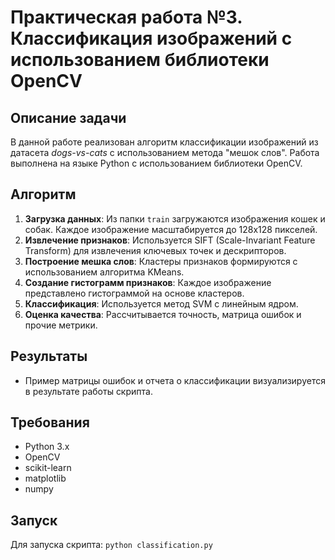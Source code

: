 # Практическая работа №3. Классификация изображений с использованием библиотеки OpenCV

## Описание задачи
В данной работе реализован алгоритм классификации изображений из датасета *dogs-vs-cats* с использованием метода "мешок слов". Работа выполнена на языке Python с использованием библиотеки OpenCV.

## Алгоритм
1. **Загрузка данных**: Из папки `train` загружаются изображения кошек и собак. Каждое изображение масштабируется до 128x128 пикселей.
2. **Извлечение признаков**: Используется SIFT (Scale-Invariant Feature Transform) для извлечения ключевых точек и дескрипторов.
3. **Построение мешка слов**: Кластеры признаков формируются с использованием алгоритма KMeans.
4. **Создание гистограмм признаков**: Каждое изображение представлено гистограммой на основе кластеров.
5. **Классификация**: Используется метод SVM с линейным ядром.
6. **Оценка качества**: Рассчитывается точность, матрица ошибок и прочие метрики.

## Результаты
- Пример матрицы ошибок и отчета о классификации визуализируется в результате работы скрипта.

## Требования
- Python 3.x
- OpenCV
- scikit-learn
- matplotlib
- numpy

## Запуск
Для запуска скрипта: <code>python classification.py</code>